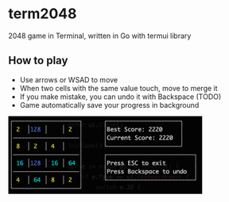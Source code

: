 # term2048  
2048 game in Terminal, written in Go with termui library

## How to play
- Use arrows or WSAD to move
- When two cells with the same value touch, move to merge it
- If you make mistake, you can undo it with Backspace (TODO)
- Game automatically save your progress in background 

![screenshot](screenshot.png)